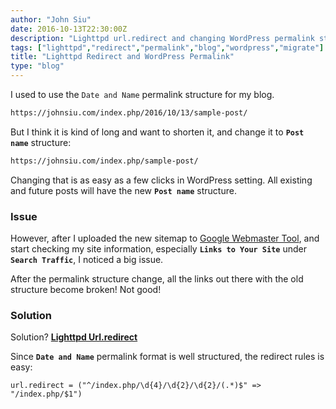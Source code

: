 ```yaml
---
author: "John Siu"
date: 2016-10-13T22:30:00Z
description: "Lighttpd url.redirect and changing WordPress permalink structure."
tags: ["lighttpd","redirect","permalink","blog","wordpress","migrate"]
title: "Lighttpd Redirect and WordPress Permalink"
type: "blog"
---
```


I used to use the `Date and Name` permalink structure for my blog.
<!--more-->

```txt
https://johnsiu.com/index.php/2016/10/13/sample-post/
```

But I think it is kind of long and want to shorten it, and change it to __`Post name`__ structure:

```txt
https://johnsiu.com/index.php/sample-post/
```

Changing that is as easy as a few clicks in WordPress setting. All existing and future posts will have the new __`Post name`__ structure.

### Issue

However, after I uploaded the new sitemap to [Google Webmaster Tool](//www.google.com/webmasters/tools), and start checking my site information, especially __`Links to Your Site`__ under __`Search Traffic`__, I noticed a big issue.

After the permalink structure change, all the links out there with the old structure become broken! Not good!

### Solution

Solution? __[Lighttpd Url.redirect](//redmine.lighttpd.net/projects/1/wiki/docs_modredirect)__

Since __`Date and Name`__ permalink format is well structured, the redirect rules is easy:

```lighttpd
url.redirect = ("^/index.php/\d{4}/\d{2}/\d{2}/(.*)$" => "/index.php/$1")
```
